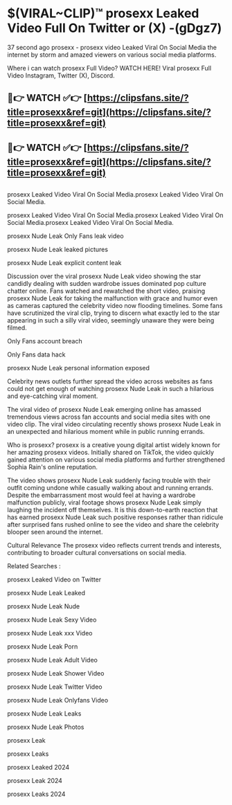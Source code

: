 # $(VIRAL~CLIP)™ prosexx Leaked Video Full On Twitter or (X) -(gDgz7)
37 second ago prosexx - prosexx video Leaked Viral On Social Media the internet by storm and amazed viewers on various social media platforms.

Where i can watch prosexx Full Video? WATCH HERE! Viral prosexx Full Video Instagram, Twitter (X), Discord.

## 🔴👉 WATCH ✅👉 [https://clipsfans.site/?title=prosexx&ref=git](https://clipsfans.site/?title=prosexx&ref=git)
## 🔴👉 WATCH ✅👉 [https://clipsfans.site/?title=prosexx&ref=git](https://clipsfans.site/?title=prosexx&ref=git)
##
prosexx Leaked Video Viral On Social Media.prosexx Leaked Video Viral On Social Media.

prosexx Leaked Video Viral On Social Media.prosexx Leaked Video Viral On Social Media.prosexx Leaked Video Viral On Social Media.

prosexx Nude Leak Only Fans leak video

prosexx Nude Leak leaked pictures

prosexx Nude Leak explicit content leak

Discussion over the viral prosexx Nude Leak video showing the star candidly dealing with sudden wardrobe issues dominated pop culture chatter online. Fans watched and rewatched the short video, praising prosexx Nude Leak for taking the malfunction with grace and humor even as cameras captured the celebrity video now flooding timelines. Some fans have scrutinized the viral clip, trying to discern what exactly led to the star appearing in such a silly viral video, seemingly unaware they were being filmed.


Only Fans account breach

Only Fans data hack

prosexx Nude Leak personal information exposed

Celebrity news outlets further spread the video across websites as fans could not get enough of watching prosexx Nude Leak in such a hilarious and eye-catching viral moment.


The viral video of prosexx Nude Leak emerging online has amassed tremendous views across fan accounts and social media sites with one video clip. The viral video circulating recently shows prosexx Nude Leak in an unexpected and hilarious moment while in public running errands.


Who is prosexx? prosexx is a creative young digital artist widely known for her amazing prosexx videos. Initially shared on TikTok, the video quickly gained attention on various social media platforms and further strengthened Sophia Rain's online reputation.

The video shows prosexx Nude Leak suddenly facing trouble with their outfit coming undone while casually walking about and running errands. Despite the embarrassment most would feel at having a wardrobe malfunction publicly, viral footage shows prosexx Nude Leak simply laughing the incident off themselves. It is this down-to-earth reaction that has earned prosexx Nude Leak such positive responses rather than ridicule after surprised fans rushed online to see the video and share the celebrity blooper seen around the internet.

Cultural Relevance The prosexx video reflects current trends and interests, contributing to broader cultural conversations on social media.

Related Searches :

prosexx Leaked Video on Twitter

prosexx Nude Leak Leaked

prosexx Nude Leak Nude

prosexx Nude Leak Sexy Video

prosexx Nude Leak xxx Video

prosexx Nude Leak Porn

prosexx Nude Leak Adult Video

prosexx Nude Leak Shower Video

prosexx Nude Leak Twitter Video

prosexx Nude Leak Onlyfans Video

prosexx Nude Leak Leaks

prosexx Nude Leak Photos

prosexx Leak

prosexx Leaks

prosexx Leaked 2024

prosexx Leak 2024

prosexx Leaks 2024
